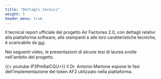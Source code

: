 ```yaml
---
title: "Dettagli tecnici"
weight: 5
header_menu: true
---
```


Il tecnical report ufficiale del progetto Air Factories 2.0, con dettagli relativi alla piattaforma software, alle stampanti e alle loro caratteristiche tecniche, è scaricabile da [qui](https://drive.google.com/file/d/1HkIKcGGcson5oytL2q_ZURUMU4nYl5Xt/view?usp=sharing).

Nei seguenti video, le presentazioni di alcune tesi di laurea svolte nell'ambito del progetto.

{{< youtube iP3Pm6aiCQU>}}
Il Dr. Antonio Martone espone le fasi dell'implementazione del token AF2 utilizzato nella piattaforma.
